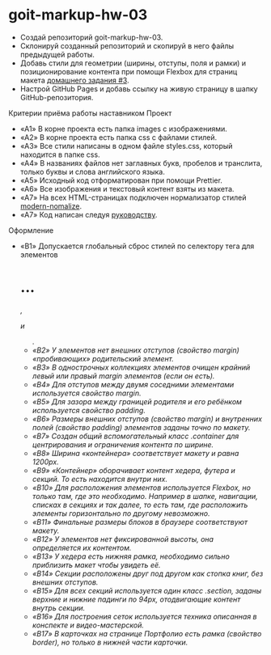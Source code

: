 # goit-markup-hw-03

- Создай репозиторий goit-markup-hw-03.
- Склонируй созданный репозиторий и скопируй в него файлы предыдущей работы.
- Добавь стили для геометрии (ширины, отступы, поля и рамки) и позиционирование контента при помощи Flexbox для страниц макета [домашнего задания #3](<https://www.figma.com/file/oTYBECAN79dXy19hzWObO4/Web-Studio-(Version-2.1)?node-id=1%3A94>).
- Настрой GitHub Pages и добавь ссылку на живую страницу в шапку GitHub-репозитория.

Критерии приёма работы наставником
Проект

- «A1» В корне проекта есть папка images с изображениями.
- «A2» В корне проекта есть папка css с файлами стилей.
- «A3» Все стили написаны в одном файле styles.css, который находится в папке css.
- «A4» В названиях файлов нет заглавных букв, пробелов и транслита, только буквы и слова английского языка.
- «A5» Исходный код отформатирован при помощи Prettier.
- «A6» Все изображения и текстовый контент взяты из макета.
- «A7» На всех HTML-страницах подключен нормализатор стилей [modern-nomalize](https://github.com/sindresorhus/modern-normalize).
- «A7» Код написан следуя [руководству](https://codeguide.co/).

Оформление

- «B1» Допускается глобальный сброс стилей по селектору тега для элементов <h1>...<h6>, <p> и <ul>.
- «B2» У элементов нет внешних отступов (свойство margin) «пробивающих» родительский элемент.
- «B3» В однострочных коллекциях элементов очищен крайний левый или правый margin элементов (если он есть).
- «B4» Для отступов между двумя соседними элементами используется свойство margin.
- «B5» Для зазора между границей родителя и его ребёнком используется свойство padding.
- «B6» Размеры внешних отступов (свойство margin) и внутренних полей (свойство padding) элементов заданы точно по макету.
- «B7» Создан общий вспомогательный класс .container для центрирования и ограничения контента по ширине.
- «B8» Ширина «контейнера» соответствует макету и равна 1200px.
- «B9» «Контейнер» оборачивает контент хедера, футера и секций. То есть находится внутри них.
- «B10» Для расположения элементов используется Flexbox, но только там, где это необходимо. Например в шапке, навигации, списках в секциях и так далее, то есть там, где расположить элементы горизонтально по другому невозможно.
- «B11» Финальные размеры блоков в браузере соответствуют макету.
- «B12» У элементов нет фиксированной высоты, она определяется их контентом.
- «B13» У хедера есть нижняя рамка, необходимо сильно приблизить макет чтобы увидеть её.
- «B14» Секции расположены друг под другом как стопка книг, без внешних отступов.
- «B15» Для всех секций используется один класс .section, заданы верхние и нижние падинги по 94px, отодвигающие контент внутрь секции.
- «B16» Для построения сеток используется техника описанная в конспекте и видео-мастерской.
- «B17» В карточках на странице Портфолио есть рамка (свойство border), но только в нижней части карточки.
